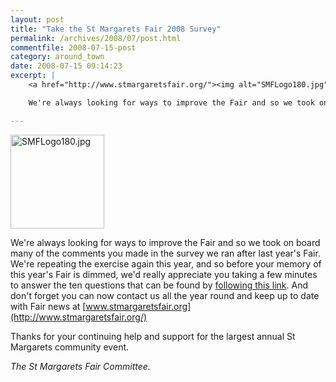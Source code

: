 ```yaml
---
layout: post
title: "Take the St Margarets Fair 2008 Survey"
permalink: /archives/2008/07/post.html
commentfile: 2008-07-15-post
category: around_town
date: 2008-07-15 09:14:23
excerpt: |
    <a href="http://www.stmargaretsfair.org/"><img alt="SMFLogo180.jpg" src="/assets/images/2008/SMFLogo180-thumb.jpg" width="150" height="150" class="right" /></a>

    We're always looking for ways to improve the Fair and so we took on board many of the comments you made in the survey we ran after last year's Fair.  We're repeating the exercise again this year, and so before your memory of this year's Fair is dimmed, we'd really appreciate you taking a few minutes to answer the ten questions that can be found by <a href="http://www.surveymonkey.com/s.aspx?sm=DGwu2N_2bxhv_2fJhi6JZTyNbw_3d_3d.">following this link</a> And don't forget you can now contact us all the year round and keep up to date with Fair news at <a href="http://www.stmargaretsfair.org/">www.stmargaretsfair.org</a>

---
```


<a href="http://www.stmargaretsfair.org/"><img alt="SMFLogo180.jpg" src="/assets/images/2008/SMFLogo180-thumb.jpg" width="150" height="150" class="right" /></a>

We're always looking for ways to improve the Fair and so we took on board many of the comments you made in the survey we ran after last year's Fair. We're repeating the exercise again this year, and so before your memory of this year's Fair is dimmed, we'd really appreciate you taking a few minutes to answer the ten questions that can be found by [following this link](http://www.surveymonkey.com/s.aspx?sm=DGwu2N_2bxhv_2fJhi6JZTyNbw_3d_3d). And don't forget you can now contact us all the year round and keep up to date with Fair news at [www.stmargaretsfair.org](http://www.stmargaretsfair.org/)

Thanks for your continuing help and support for the largest annual St Margarets community event.

<cite>The St Margarets Fair Committee.</cite>
